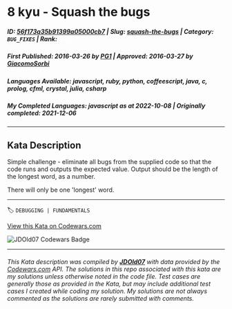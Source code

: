 # 8 kyu - Squash the bugs

##### **ID**: [56f173a35b91399a05000cb7](https://www.codewars.com/kata/56f173a35b91399a05000cb7) | **Slug**: [squash-the-bugs](https://www.codewars.com/kata/56f173a35b91399a05000cb7) | **Category**: `BUG_FIXES` | **Rank**: <span style="color:white">8 kyu</span>

##### **First Published**: 2016-03-26 ***by*** [PG1](https://www.codewars.com/users/PG1) | **Approved**: 2016-03-27 ***by*** [GiacomoSorbi](https://www.codewars.com/users/GiacomoSorbi)

##### **Languages Available**: javascript, ruby, python, coffeescript, java, c, prolog, cfml, crystal, julia, csharp

##### **My Completed Languages**: javascript ***as at*** 2022-10-08 | **Originally completed**: 2021-12-06

---

## Kata Description


Simple challenge - eliminate all bugs from the supplied code so that the code runs and outputs the expected value. Output should be the length of the longest word, as a number.



There will only be one 'longest' word.

---


🏷 `DEBUGGING | FUNDAMENTALS`


[View this Kata on Codewars.com](https://www.codewars.com/kata/56f173a35b91399a05000cb7)

![](https://www.codewars.com/users/jdold07/badges/large "JDOld07 Codewars Badge")

---

###### *This Kata description was compiled by [**JDOld07**](https://tpstech.dev) with data provided by the [Codewars.com](https://www.codewars.com) API.  The solutions in this repo associated with this kata are my solutions unless otherwise noted in the code file.  Test cases are generally those as provided in the Kata, but may include additional test cases I created while coding my solution.  My solutions are not always commented as the solutions are rarely submitted with comments.*
